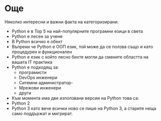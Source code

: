 # Още

Няколко интересни и важни факта на категоризирани:
- Python е в Top 5 на най-популярните програмни езици в света
- Python е лесен за учене
- В Python всичко е обект
- Въпреки че Python e ООП език, той може да се ползва също и като процедурен и функционален
- Python е език с който лесно бихте могли да смените областта на вашата IT практика
- Python е подходящ за:
  - програмисти
  - DevOps инженери
  - Ситемни администратор-
  - Мрежови инженери
  - други
 - Към момента има две използвани версии на Python това са:
  - Python 2
  - Python 3
  като вече всички ново се пише на Python 3, а старите неща само поддържат и мигрират.
